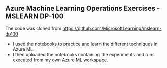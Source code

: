 ## Azure Machine Learning Operations Exercises - MSLEARN DP-100

The code was cloned from https://github.com/MicrosoftLearning/mslearn-dp100

* I used the notebooks to practice and learn the different techniques in Azure ML.
* I then uploaded the notebooks containing the experiments and runs executed from my own Azure ML workspace.
